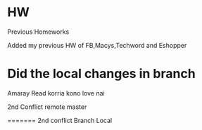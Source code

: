 # HW
Previous Homeworks

Added my previous HW of FB,Macys,Techword and Eshopper


Did the local changes in branch
=======
Amaray Read korria kono love nai

2nd Conflict remote master

=======
2nd conflict Branch Local

